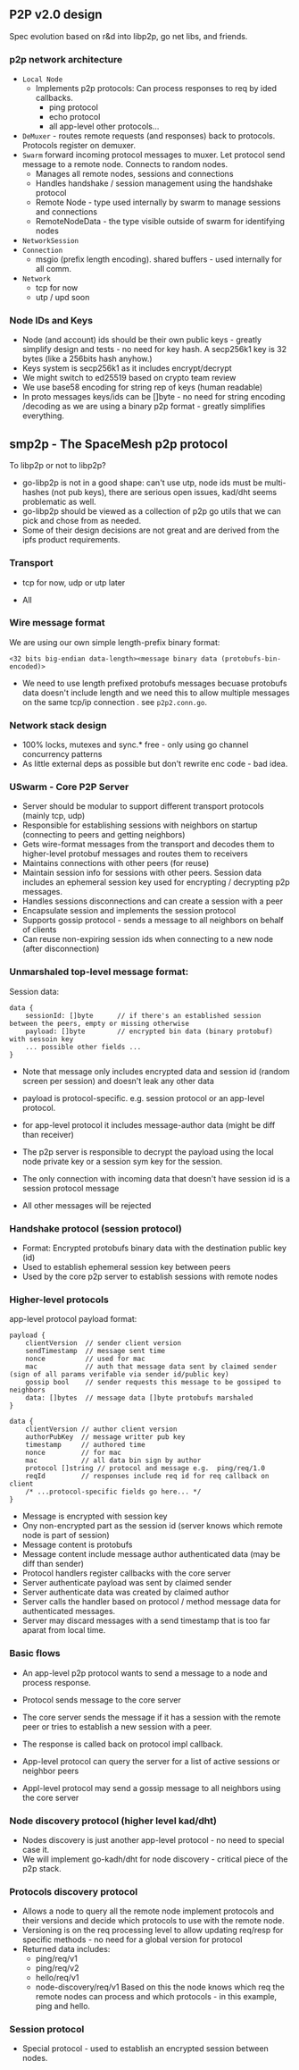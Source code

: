 ## P2P v2.0 design

Spec evolution based on r&d into libp2p, go net libs, and friends.

### p2p network architecture

- `Local Node`
    - Implements p2p protocols: Can process responses to req by ided callbacks.
        - ping protocol
        - echo protocol
        - all app-level other protocols...
- `DeMuxer` - routes remote requests (and responses) back to protocols. Protocols register on demuxer.
- `Swarm` forward incoming protocol messages to muxer. Let protocol send message to a remote node. Connects to random nodes.
    - Manages all remote nodes, sessions and connections
    - Handles handshake / session management using the handshake protocol
    - Remote Node - type used internally by swarm to manage sessions and connections
    - RemoteNodeData - the type visible outside of swarm for identifying nodes
- `NetworkSession`
- `Connection`
    - msgio (prefix length encoding). shared buffers - used internally for all comm.    
- `Network`
    - tcp for now
    - utp / upd soon

### Node IDs and Keys
- Node (and account) ids should be their own public keys - greatly simplify design and tests - no need for key hash. A secp256k1 key is 32 bytes (like a 256bits hash anyhow.)
- Keys system is secp256k1 as it includes encrypt/decrypt
- We might switch to ed25519 based on crypto team review
- We use base58 encoding for string rep of keys (human readable)
- In proto messages keys/ids can be []byte - no need for string encoding /decoding as we are using a binary p2p format - greatly simplifies everything.

## smp2p - The SpaceMesh p2p protocol
To libp2p or not to libp2p?
- go-libp2p is not in a good shape: can't use utp, node ids must be multi-hashes (not pub keys), there are serious open issues, kad/dht seems problematic as well.
- go-libp2p should be viewed as a collection of p2p go utils that we can pick and chose from as needed.
- Some of their design decisions are not great and are derived from the ipfs product requirements.

### Transport
- tcp for now, udp or utp later

- All 

### Wire message format
We are using our own simple length-prefix binary format:

```
<32 bits big-endian data-length><message binary data (protobufs-bin-encoded)>
```

- We need to use length prefixed protobufs messages becuase protobufs data doesn't include length and we need this to allow multiple messages on the same tcp/ip connection .
see `p2p2.conn.go`.

### Network stack design
- 100% locks, mutexes and sync.* free - only using go channel concurrency patterns
- As little external deps as possible but don't rewrite enc code - bad idea.

### USwarm - Core P2P Server
- Server should be modular to support different transport protocols (mainly tcp, udp)
- Responsible for establishing sessions with neighbors on startup (connecting to peers and getting neighbors)
- Gets wire-format messages from the transport and decodes them to higher-level protobuf messages and routes them to receivers
- Maintains connections with other peers (for reuse)
- Maintain session info for sessions with other peers. Session data includes an ephemeral session key used for encrypting / decrypting p2p messages.
- Handles sessions disconnections and can create a session with a peer
- Encapsulate session and implements the session protocol
- Supports gossip protocol - sends a message to all neighbors on behalf of clients
- Can reuse non-expiring session ids when connecting to a new node (after disconnection)

### Unmarshaled top-level message format:

Session data:
```
data {
    sessionId: []byte      // if there's an established session between the peers, empty or missing otherwise
    payload: []byte        // encrypted bin data (binary protobuf) with sessoin key
    ... possible other fields ...
}
````

- Note that message only includes encrypted data and session id (random screen per session) and doesn't leak any other data
- payload is protocol-specific. e.g. session protocol or an app-level protocol.
- for app-level protocol it includes message-author data (might be diff than receiver)
- The p2p server is responsible to decrypt the payload using the local node private key or a session sym key for the session.

- The only connection with incoming data that doesn't have session id is a session protocol message
- All other messages will be rejected

### Handshake protocol (session protocol)
- Format: Encrypted protobufs binary data with the destination public key (id)
- Used to establish ephemeral session key between peers
- Used by the core p2p server to establish sessions with remote nodes

### Higher-level protocols

app-level protocol payload format:

```
payload {
    clientVersion  // sender client version
    sendTimestamp  // message sent time
    nonce          // used for mac
    mac            // auth that message data sent by claimed sender (sign of all params verifable via sender id/public key)
    gossip bool    // sender requests this message to be gossiped to neighbors
    data: []bytes  // message data []byte protobufs marshaled
}

data {
    clientVersion // author client version
    authorPubKey  // message writter pub key
    timestamp     // authored time
    nonce         // for mac
    mac           // all data bin sign by author
    protocol []string // protocol and message e.g.  ping/req/1.0
    reqId         // responses include req id for req callback on client
    /* ...protocol-specific fields go here... */
}
```

- Message is encrypted with session key
- Ony non-encrypted part as the session id (server knows which remote node is part of session)
- Message content is protobufs
- Message content include message author authenticated data (may be diff than sender)
- Protocol handlers register callbacks with the core server
- Server authenticate payload was sent by claimed sender
- Server authenticate data was created by claimed author
- Server calls the handler based on protocol / method message data for authenticated messages.
- Server may discard messages with a send timestamp that is too far aparat from local time.

### Basic flows
- An app-level p2p protocol wants to send a message to a node and process response.
- Protocol sends message to the core server
- The core server sends the message if it has a session with the remote peer or tries to establish a new session with a peer.
- The response is called back on protocol impl callback.

- App-level protocol can query the server for a list of active sessions or neighbor peers
- Appl-level protocol may send a gossip message to all neighbors using the core server

### Node discovery protocol (higher level kad/dht)
- Nodes discovery is just another app-level protocol - no need to special case it.
- We will implement go-kadh/dht for node discovery - critical piece of the p2p stack.

### Protocols discovery protocol
- Allows a node to query all the remote node implement protocols and their versions and decide which protocols to use with the remote node.
- Versioning is on the req processing level to allow updating req/resp for specific methods - no need for a global version for protocol
- Returned data includes:
    - ping/req/v1
    - ping/req/v2
    - hello/req/v1
    - node-discovery/req/v1
Based on this the node knows which req the remote nodes can process and which protocols - in this example, ping and hello.

### Session protocol
- Special protocol - used to establish an encrypted session between nodes.

